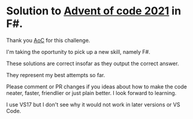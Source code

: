 # Solution to [Advent of code 2021](https://www.adventofcode.com) in F#.

Thank you [AoC](https://www.adventofcode.com) for this challenge.

I'm taking the oportunity to pick up a new skill, namely F#. 

These solutions are correct insofar as they output the correct answer. 

They represent my best attempts so far.

Please comment or PR changes if you ideas about how to make the code neater, faster, friendlier or just plain better. I look forward to learning.

I use VS17 but I don't see why it would not work in later versions or VS Code.

